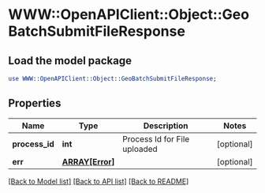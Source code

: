 # WWW::OpenAPIClient::Object::GeoBatchSubmitFileResponse

## Load the model package
```perl
use WWW::OpenAPIClient::Object::GeoBatchSubmitFileResponse;
```

## Properties
Name | Type | Description | Notes
------------ | ------------- | ------------- | -------------
**process_id** | **int** | Process Id for File uploaded | [optional] 
**err** | [**ARRAY[Error]**](Error.md) |  | [optional] 

[[Back to Model list]](../README.md#documentation-for-models) [[Back to API list]](../README.md#documentation-for-api-endpoints) [[Back to README]](../README.md)


